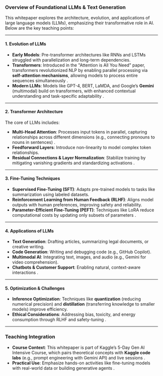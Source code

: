 
### **Overview of Foundational LLMs & Text Generation** 
This whitepaper explores the architecture, evolution, and applications of large language models (LLMs), emphasizing their transformative role in AI. Below are the key teaching points:

---

#### **1. Evolution of LLMs**
- **Early Models**: Pre-transformer architectures like RNNs and LSTMs struggled with parallelization and long-term dependencies.  
- **Transformers**: Introduced in the "Attention is All You Need" paper, transformers revolutionized NLP by enabling parallel processing via **self-attention mechanisms**, allowing models to process entire sequences simultaneously .  
- **Modern LLMs**: Models like GPT-4, BERT, LaMDA, and Google’s **Gemini** (multimodal) build on transformers, with enhanced contextual understanding and task-specific adaptability .

---

#### **2. Transformer Architecture**
The core of LLMs includes:  
- **Multi-Head Attention**: Processes input tokens in parallel, capturing relationships across different dimensions (e.g., connecting pronouns to nouns in sentences) .  
- **Feedforward Layers**: Introduce non-linearity to model complex token relationships.  
- **Residual Connections & Layer Normalization**: Stabilize training by mitigating vanishing gradients and standardizing activations .  

---

#### **3. Fine-Tuning Techniques**
- **Supervised Fine-Tuning (SFT)**: Adapts pre-trained models to tasks like summarization using labeled datasets.  
- **Reinforcement Learning from Human Feedback (RLHF)**: Aligns model outputs with human preferences, improving safety and reliability.  
- **Parameter-Efficient Fine-Tuning (PEFT)**: Techniques like LoRA reduce computational costs by updating only subsets of parameters .  

---

#### **4. Applications of LLMs**
- **Text Generation**: Drafting articles, summarizing legal documents, or creative writing.  
- **Code Generation**: Writing and debugging code (e.g., GitHub Copilot).  
- **Multimodal AI**: Integrating text, images, and audio (e.g., Gemini for video comprehension).  
- **Chatbots & Customer Support**: Enabling natural, context-aware interactions .  

---

#### **5. Optimization & Challenges**
- **Inference Optimization**: Techniques like **quantization** (reducing numerical precision) and **distillation** (transferring knowledge to smaller models) improve efficiency.  
- **Ethical Considerations**: Addressing bias, toxicity, and energy consumption through RLHF and safety-tuning .  

---

### **Teaching Integration**
- **Course Context**: This whitepaper is part of Kaggle’s 5-Day Gen AI Intensive Course, which pairs theoretical concepts with **Kaggle code labs** (e.g., prompt engineering with Gemini API) and live sessions .  
- **Practical Use**: Emphasize hands-on activities like fine-tuning models with real-world data or building generative agents .  

